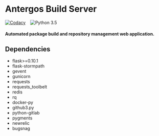 # Antergos Build Server
[![Codacy](https://img.shields.io/codacy/506377f2a0374e809201fb43639a1ac4.svg?style=flat-square)](https://www.codacy.com/app/Antergos/antbs) &nbsp;&nbsp; ![Python 3.5](https://img.shields.io/badge/Python-3.5-blue.svg)
#### Automated package build and repository management web application.

## Dependencies
* flask>=0.10.1
* flask-stormpath
* gevent
* gunicorn
* requests
* requests_toolbelt
* redis
* rq
* docker-py
* github3.py
* python-gitlab
* pygments
* newrelic
* bugsnag
